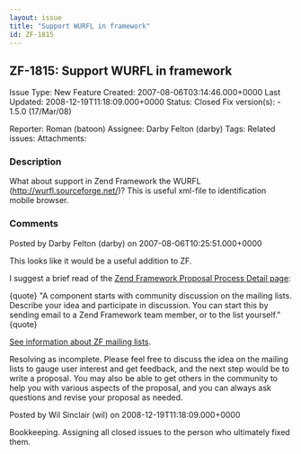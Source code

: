 ```yaml
---
layout: issue
title: "Support WURFL in framework"
id: ZF-1815
---
```


ZF-1815: Support WURFL in framework
-----------------------------------

 Issue Type: New Feature Created: 2007-08-06T03:14:46.000+0000 Last Updated: 2008-12-19T11:18:09.000+0000 Status: Closed Fix version(s): - 1.5.0 (17/Mar/08)
 
 Reporter:  Roman (batoon)  Assignee:  Darby Felton (darby)  Tags: 
 Related issues: 
 Attachments: 
### Description

What about support in Zend Framework the WURFL (<http://wurfl.sourceforge.net/>)? This is useful xml-file to identification mobile browser.

 

 

### Comments

Posted by Darby Felton (darby) on 2007-08-06T10:25:51.000+0000

This looks like it would be a useful addition to ZF.

I suggest a brief read of the [Zend Framework Proposal Process Detail page](http://framework.zend.com/wiki/x/Rh8):

{quote} "A component starts with community discussion on the mailing lists. Describe your idea and participate in discussion. You can start this by sending email to a Zend Framework team member, or to the list yourself." {quote}

[See information about ZF mailing lists](http://framework.zend.com/wiki/x/GgE#ContributingtoZendFramework-Subscribetotheappropriatemailinglists).

Resolving as incomplete. Please feel free to discuss the idea on the mailing lists to gauge user interest and get feedback, and the next step would be to write a proposal. You may also be able to get others in the community to help you with various aspects of the proposal, and you can always ask questions and revise your proposal as needed.

 

 

Posted by Wil Sinclair (wil) on 2008-12-19T11:18:09.000+0000

Bookkeeping. Assigning all closed issues to the person who ultimately fixed them.

 

 